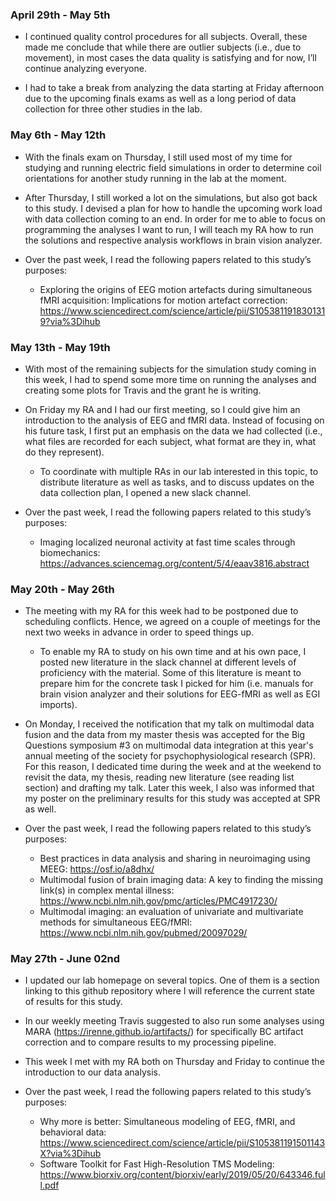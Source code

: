 ### April 29th - May 5th
* I continued quality control procedures for all subjects. Overall, these made me conclude that while there are outlier subjects (i.e., due to movement), in most cases the data quality is satisfying and for now, I’ll continue analyzing everyone.

* I had to take a break from analyzing the data starting at Friday afternoon due to the upcoming finals exams as well as a long period of data collection for three other studies in the lab.

### May 6th - May 12th
* With the finals exam on Thursday, I still used most of my time for studying and running electric field simulations in order to determine coil orientations for another study running in the lab at the moment.

* After Thursday, I still worked a lot on the simulations, but also got back to this study. I devised a plan for how to handle the upcoming work load with data collection coming to an end. In order for me to able to focus on programming the analyses I want to run, I will teach my RA how to run the solutions and respective analysis workflows in brain vision analyzer.

* Over the past week, I read the following papers related to this study’s purposes:
  * Exploring the origins of EEG motion artefacts during simultaneous fMRI acquisition: Implications for motion artefact correction: https://www.sciencedirect.com/science/article/pii/S1053811918301319?via%3Dihub

### May 13th - May 19th
* With most of the remaining subjects for the simulation study coming in this week, I had to spend some more time on running the analyses and creating some plots for Travis and the grant he is writing.

* On Friday my RA and I had our first meeting, so I could give him an introduction to the analysis of EEG and fMRI data. Instead of focusing on his future task, I first put an emphasis on the data we had collected (i.e., what files are recorded for each subject, what format are they in, what do they represent).
  * To coordinate with multiple RAs in our lab interested in this topic, to distribute literature as well as tasks, and to discuss updates on the data collection plan, I opened a new slack channel. 

* Over the past week, I read the following papers related to this study’s purposes:
  * Imaging localized neuronal activity at fast time scales through biomechanics: https://advances.sciencemag.org/content/5/4/eaav3816.abstract


### May 20th - May 26th
* The meeting with my RA for this week had to be postponed due to scheduling conflicts. Hence, we agreed on a couple of meetings for the next two weeks in advance in order to speed things up.
  * To enable my RA to study on his own time and at his own pace, I posted new literature in the slack channel at different levels of proficiency with the material. Some of this literature is meant to prepare him for the concrete task I picked for him (i.e. manuals for brain vision analyzer and their solutions for EEG-fMRI as well as EGI imports).

* On Monday, I received the notification that my talk on multimodal data fusion and the data from my master thesis was accepted for the Big Questions symposium #3 on multimodal data integration at this year's annual meeting of the society for psychophysiological research (SPR). For this reason, I dedicated time during the week and at the weekend to revisit the data, my thesis, reading new literature (see reading list section) and drafting my talk. Later this week, I also was informed that my poster on the preliminary results for this study was accepted at SPR as well.

* Over the past week, I read the following papers related to this study’s purposes:
  * Best practices in data analysis and sharing in neuroimaging using MEEG: https://osf.io/a8dhx/
  * Multimodal fusion of brain imaging data: A key to finding the missing link(s) in complex mental illness: https://www.ncbi.nlm.nih.gov/pmc/articles/PMC4917230/
  * Multimodal imaging: an evaluation of univariate and multivariate methods for simultaneous EEG/fMRI: https://www.ncbi.nlm.nih.gov/pubmed/20097029/
 
### May 27th - June 02nd
* I updated our lab homepage on several topics. One of them is a section linking to this github repository where I will reference the current state of results for this study.

* In our weekly meeting Travis suggested to also run some analyses using MARA (https://irenne.github.io/artifacts/) for specifically BC artifact correction and to compare results to my processing pipeline.

* This week I met with my RA both on Thursday and Friday to continue the introduction to our data analysis.

* Over the past week, I read the following papers related to this study’s purposes:
  * Why more is better: Simultaneous modeling of EEG, fMRI, and behavioral data: https://www.sciencedirect.com/science/article/pii/S105381191501143X?via%3Dihub
  * Software Toolkit for Fast High-Resolution TMS Modeling: https://www.biorxiv.org/content/biorxiv/early/2019/05/20/643346.full.pdf
